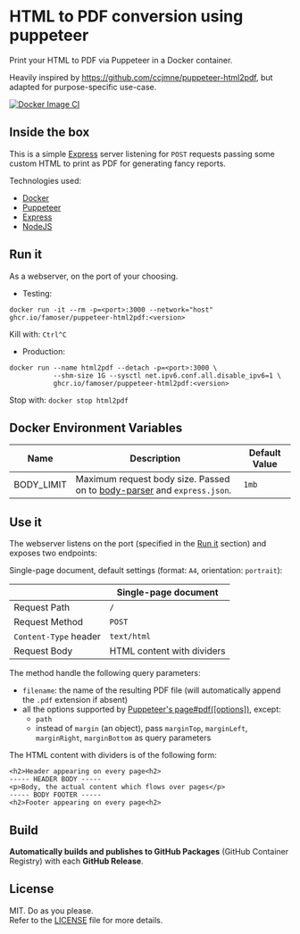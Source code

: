 # HTML to PDF conversion using puppeteer

Print your HTML to PDF via Puppeteer in a Docker container.

Heavily inspired by https://github.com/ccjmne/puppeteer-html2pdf, but adapted for purpose-specific use-case.

[![Docker Image CI](https://github.com/famoser/puppeteer-html2pdf/actions/workflows/publish-to-ghcr.yml/badge.svg)](https://github.com/ccjmne/puppeteer-html2pdf/actions/workflows/publish-to-ghcr.yml)

## Inside the box

This is a simple [Express](https://expressjs.com/) server listening for `POST` requests passing some custom HTML to print as PDF for generating fancy reports.

Technologies used:

- [Docker](https://www.docker.com/)
- [Puppeteer](https://github.com/GoogleChrome/puppeteer)
- [Express](https://expressjs.com/)
- [NodeJS](https://nodejs.org/en/)

## Run it

As a webserver, on the port of your choosing.

- Testing:

```shell
docker run -it --rm -p=<port>:3000 --network="host" ghcr.io/famoser/puppeteer-html2pdf:<version>
```

Kill with: `Ctrl^C`

- Production:

```shell
docker run --name html2pdf --detach -p=<port>:3000 \
           --shm-size 1G --sysctl net.ipv6.conf.all.disable_ipv6=1 \
           ghcr.io/famoser/puppeteer-html2pdf:<version>
```

Stop with: `docker stop html2pdf`

## Docker Environment Variables

| Name       | Description                                                                                                               | Default Value |
| ---------- | ------------------------------------------------------------------------------------------------------------------------- | ------------- |
| BODY_LIMIT | Maximum request body size. Passed on to [body-parser](https://github.com/expressjs/body-parser#limit) and `express.json`. | `1mb`         |

## Use it

The webserver listens on the port (specified in the [Run it](#run-it) section) and exposes two endpoints:

Single-page document, default settings (format: `A4`, orientation: `portrait`):

|                        | Single-page document       |
| ---------------------- |----------------------------|
| Request Path           | `/`                        |
| Request Method         | `POST`                     |
| `Content-Type` header  | `text/html`                |
| Request Body           | HTML content with dividers |

The method handle the following query parameters:

- `filename`: the name of the resulting PDF file (will automatically append the `.pdf` extension if absent)
- all the options supported by [Puppeteer's page#pdf(\[options\])](https://github.com/puppeteer/puppeteer/blob/main/docs/api.md#pagepdfoptions), except:
  - `path`
  - instead of `margin` (an object), pass `marginTop`, `marginLeft`, `marginRight`, `marginBottom` as query parameters 

The HTML content with dividers is of the following form:
```
<h2>Header appearing on every page<h2>
----- HEADER BODY -----
<p>Body, the actual content which flows over pages</p>
----- BODY FOOTER -----
<h2>Footer appearing on every page<h2>
```

## Build

**Automatically builds and publishes to GitHub Packages** (GitHub Container Registry) with each **GitHub Release**.

## License

MIT. Do as you please.  
Refer to the [LICENSE](./LICENSE) file for more details.
